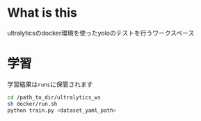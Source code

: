 # What is this
ultralyticsのdocker環境を使ったyoloのテストを行うワークスペース

# 学習
学習結果は``runs``に保管されます  
```bash
cd /path_to_dir/ultralytics_ws
sh docker/run.sh
python train.py <dataset_yaml_path>
```